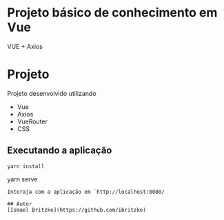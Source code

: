 # Projeto básico de conhecimento em Vue
VUE +  Axios

# Projeto
Projeto desenvolvido utilizando 
- Vue
- Axios
- VueRouter
- CSS

## Executando a aplicação
```
yarn install
```
yarn serve
```
Interaja com a aplicação em `http://localhost:8080/

## Autor
[Ismael Britzke](https://github.com/ibritzke)
